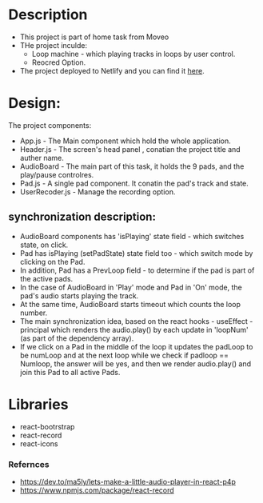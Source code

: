# Description
* This project is part of home task from Moveo
* THe project inculde:
    * Loop machine - which playing tracks in loops by user control.
    * Reocred Option.
* The project deployed to Netlify and you can find it [here](https://pedantic-easley-96a02f.netlify.app/).

# Design:
The project components:
*  App.js - The Main component which hold the whole application.
* Header.js - The screen's head panel , conatian the project title and auther name.
* AudioBoard - The main part of this task, it holds the 9 pads, and the play/pause controlres.
* Pad.js - A single pad component. It conatin the pad's track and state.
* UserRecoder.js - Manage the recording option.

## synchronization description:
* AudioBoard components has 'isPlaying' state field - which switches state, on click.
* Pad has isPlaying (setPadState) state field too - which switch mode by clicking on the Pad.
* In addition, Pad has a PrevLoop field - to determine if the pad is part of the active pads.
* In the case of AudioBoard in 'Play' mode and Pad in 'On' mode, the pad's audio starts playing the track.
* At the same time, AudioBoard starts timeout which counts the loop number.
* The main synchronization idea, based on the react hooks - useEffect - principal which renders the audio.play() by each update in 'loopNum' (as part of the dependency array).
* If we click on a Pad in the middle of the loop it updates the padLoop to be numLoop and at the next loop while we check if padloop == Numloop, the answer will be yes, and then we render audio.play() and join this Pad to all active Pads.


# Libraries
* react-bootrstrap
* react-record
* react-icons


### Refernces
* https://dev.to/ma5ly/lets-make-a-little-audio-player-in-react-p4p
* https://www.npmjs.com/package/react-record


